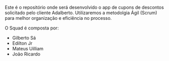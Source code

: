 Este é o repositório onde será desenvolvido o app de cupons de descontos solicitado pelo cliente Adalberto.
Utilizaremos a metodolgia Ágil (Scrum) para melhor organização e eficiência no processo.

O Squad é composta por:

- Gilberto Sá
- Edilton Jr
- Mateus Uilliam
- João Ricardo